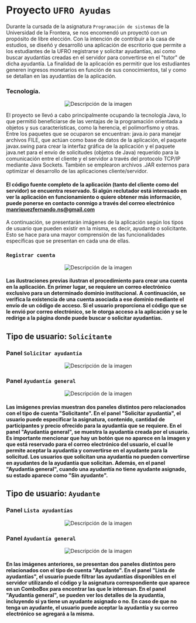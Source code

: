 # Proyecto ```UFRO Ayudas```
Durante la cursada de la asignatura ```Programación de sistemas``` de la Universidad de la Frontera, se nos encomendó un proyectó con un propósito de libre elección. Con la intención de contribuir a la casa de estudios, se diseñó y desarrolló una aplicación de escritorio que permite a los estudiantes de la UFRO registrarse y solicitar ayudantías, así como buscar ayudantías creadas en el servidor para convertirse en el "tutor" de dicha ayudantía. La finalidad de la aplicación es permitir que los estudiantes generen ingresos monetarios en función de sus conocimientos, tal y como se detallan en las ayudantías de la aplicación.

### Tecnología.
<p align="center">
  <img src="./IMG/Tec.PNG" alt="Descripción de la imagen">
</p>

El proyecto se llevó a cabo principalmente ocupando la tecnología Java, lo que permitió beneficiarse de las ventajas de la programación orientada a objetos y sus características, como la herencia, el polimorfismo y otras. Entre los paquetes que se ocuparon se encuentran: java.io para manejar archivos FILE, que actúan como base de datos de la aplicación, el paquete javax.swing para crear la interfaz gráfica de la aplicación y el paquete java.net para el envío de solicitudes (objetos de Java) requerido para la comunicación entre el cliente y el servidor a través del protocolo TCP/IP mediante Java Sockets. También se emplearon archivos .JAR externos para optimizar el desarrollo de las aplicaciones cliente/servidor.

#### El código fuente completo de la aplicación (tanto del cliente como del servidor) se encuentra reservado. Si algún reclutador está interesado en ver la aplicación en funcionamiento o quiere obtener más información, puede ponerse en contacto conmigo a través del correo electrónico manriquezfernando.ns@gmail.com
A continuación, se presentarán imágenes de la aplicación según los tipos de usuario que pueden existir en la misma, es decir, ayudante o solicitante. Esto se hace para una mayor comprensión de las funcionalidades específicas que se presentan en cada una de ellas.

### ```Registrar cuenta```

<p align="center">
  <img src="./IMG/RegistrarCuenta.PNG" alt="Descripción de la imagen">
</p>

#### Las ilustraciones previas ilustran el procedimiento para crear una cuenta en la aplicación. En primer lugar, se requiere un correo electrónico exclusivo para un determinado dominio institucional. A continuación, se verifica la existencia de una cuenta asociada a ese dominio mediante el envío de un código de acceso. Si el usuario proporciona el código que se le envió por correo electrónico, se le otorga acceso a la aplicación y se le redirige a la página donde puede buscar o solicitar ayudantías.

## Tipo de usuario: ```Solicitante```
### Panel ```Solicitar ayudantía```
<p align="center">
  <img src="./IMG/Solicitar1.PNG" alt="Descripción de la imagen">
</p>

### Panel ```Ayudantía general```
<p align="center">
  <img src="./IMG/Solicitar2.PNG" alt="Descripción de la imagen">
</p>

#### Las imágenes previas muestran dos paneles distintos pero relacionados con el tipo de cuenta "Solicitante". En el panel "Solicitar ayudantía", el usuario puede especificar la asignatura, contenido, cantidad de participantes y precio ofrecido para la ayudantía que se requiere. En el panel "Ayudantía general", se muestra la ayudantía creada por el usuario. Es importante mencionar que hay un botón que no aparece en la imagen y que está reservado para el correo electrónico del usuario, el cual le permite aceptar la ayudantía y convertirse en el ayudante para la solicitud. Los usuarios que solicitan una ayudantía no pueden convertirse en ayudantes de la ayudantía que solicitan. Además, en el panel "Ayudantía general", cuando una ayudantía no tiene ayudante asignado, su estado aparece como "Sin ayudante".

## Tipo de usuario: ```Ayudante```
### Panel ```Lista ayudantías```
<p align="center">
  <img src="./IMG/Ayudante1.PNG" alt="Descripción de la imagen">
</p>

### Panel ```Ayudantía general```
<p align="center">
  <img src="./IMG/Ayudante2.PNG" alt="Descripción de la imagen">
</p>

#### En las imágenes anteriores, se presentan dos paneles distintos pero relacionados con el tipo de cuenta "Ayudante". En el panel "Lista de ayudantías", el usuario puede filtrar las ayudantías disponibles en el servidor utilizando el código y la asignatura correspondiente que aparece en un ComboBox para encontrar las que le interesan. En el panel "Ayudantía general", se pueden ver los detalles de la ayudantía, incluyendo si ya tiene un ayudante asignado o no. En caso de que no tenga un ayudante, el usuario puede aceptar la ayudantía y su correo electrónico se agregará a la misma.